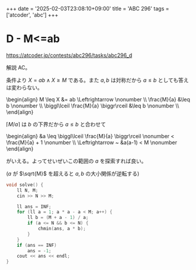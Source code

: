 +++
date = '2025-02-03T23:08:10+09:00'
title = 'ABC 296'
tags = ['atcoder', 'abc']
+++

# D - M<=ab

https://atcoder.jp/contests/abc296/tasks/abc296_d

解説 AC。

条件より $X = ab \wedge X \geq M$ である。また $a,b$ は対称だから $a \leq b$ としても答えは変わらない。

\begin{align}
    M \leq X &= ab \Leftrightarrow \nonumber \\\\
    \frac{M}{a} &\leq b \nonumber \\\\
    \biggl\lceil \frac{M}{a} \biggr\rceil &\leq b \nonumber \\\\
\end{align}

$\lceil M/a \rceil$ は $b$ の下界だから $a \leq b$ と合わせて

\begin{align}
    &a \leq \biggl\lceil \frac{M}{a} \biggr\rceil \nonumber < \frac{M}{a} + 1 \nonumber \\\\
    \Leftrightarrow ~ &a(a-1) < M \nonumber
\end{align}

がいえる。よってせいぜいこの範囲の $a$ を探索すれば良い。

($a$ が $\sqrt{M}$ を超えると $a, b$ の大小関係が逆転する)

```cpp
void solve() {
    ll N, M;
    cin >> N >> M;

    ll ans = INF;
    for (ll a = 1; a * a - a < M; a++) {
        ll b = (M + a - 1) / a;
        if (a <= N && b <= N) {
            chmin(ans, a * b);
        }
    }
    if (ans == INF)
        ans = -1;
    cout << ans << endl;
}
```
